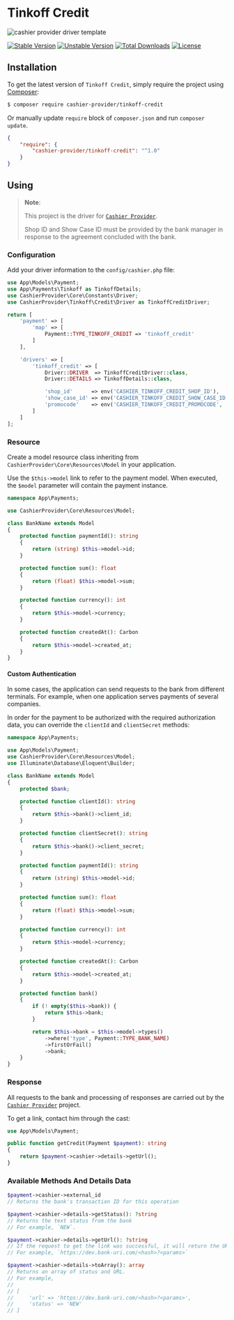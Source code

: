 # Tinkoff Credit

![cashier provider driver template](https://preview.dragon-code.pro/cashier-provider/tinkoff-credit.svg?brand=laravel)

[![Stable Version][badge_stable]][link_packagist]
[![Unstable Version][badge_unstable]][link_packagist]
[![Total Downloads][badge_downloads]][link_packagist]
[![License][badge_license]][link_license]


## Installation

To get the latest version of `Tinkoff Credit`, simply require the project using [Composer](https://getcomposer.org):

```bash
$ composer require cashier-provider/tinkoff-credit
```

Or manually update `require` block of `composer.json` and run `composer update`.

```json
{
    "require": {
        "cashier-provider/tinkoff-credit": "^1.0"
    }
}
```

## Using

> **Note**:
>
> This project is the driver for [`Cashier Provider`](https://github.com/cashier-provider/core).
>
> Shop ID and Show Case ID must be provided by the bank manager in response to the agreement concluded with the bank.


### Configuration

Add your driver information to the `config/cashier.php` file:

```php
use App\Models\Payment;
use App\Payments\Tinkoff as TinkoffDetails;
use CashierProvider\Core\Constants\Driver;
use CashierProvider\Tinkoff\Credit\Driver as TinkoffCreditDriver;

return [
    'payment' => [
        'map' => [
            Payment::TYPE_TINKOFF_CREDIT => 'tinkoff_credit'
        ]
    ],

    'drivers' => [
        'tinkoff_credit' => [
            Driver::DRIVER  => TinkoffCreditDriver::class,
            Driver::DETAILS => TinkoffDetails::class,

            'shop_id'      => env('CASHIER_TINKOFF_CREDIT_SHOP_ID'),
            'show_case_id' => env('CASHIER_TINKOFF_CREDIT_SHOW_CASE_ID'),
            'promocode'    => env('CASHIER_TINKOFF_CREDIT_PROMOCODE', 'default'),
        ]
    ]
];
```

### Resource

Create a model resource class inheriting from `CashierProvider\Core\Resources\Model` in your application.

Use the `$this->model` link to refer to the payment model. When executed, the `$model` parameter will contain the payment instance.

```php
namespace App\Payments;

use CashierProvider\Core\Resources\Model;

class BankName extends Model
{
    protected function paymentId(): string
    {
        return (string) $this->model->id;
    }

    protected function sum(): float
    {
        return (float) $this->model->sum;
    }

    protected function currency(): int
    {
        return $this->model->currency;
    }

    protected function createdAt(): Carbon
    {
        return $this->model->created_at;
    }
}
```

#### Custom Authentication

In some cases, the application can send requests to the bank from different terminals. For example, when one application serves payments of several companies.

In order for the payment to be authorized with the required authorization data, you can override the `clientId` and `clientSecret` methods:

```php
namespace App\Payments;

use App\Models\Payment;
use CashierProvider\Core\Resources\Model;
use Illuminate\Database\Eloquent\Builder;

class BankName extends Model
{
    protected $bank;

    protected function clientId(): string
    {
        return $this->bank()->client_id;
    }

    protected function clientSecret(): string
    {
        return $this->bank()->client_secret;
    }

    protected function paymentId(): string
    {
        return (string) $this->model->id;
    }

    protected function sum(): float
    {
        return (float) $this->model->sum;
    }

    protected function currency(): int
    {
        return $this->model->currency;
    }

    protected function createdAt(): Carbon
    {
        return $this->model->created_at;
    }

    protected function bank()
    {
        if (! empty($this->bank)) {
            return $this->bank;
        }

        return $this->bank = $this->model->types()
            ->where('type', Payment::TYPE_BANK_NAME)
            ->firstOrFail()
            ->bank;
    }
}
```

### Response

All requests to the bank and processing of responses are carried out by the [`Cashier Provider`](https://github.com/cashier-provider/core) project.

To get a link, contact him through the cast:

```php
use App\Models\Payment;

public function getCredit(Payment $payment): string
{
    return $payment->cashier->details->getUrl();
}
```

### Available Methods And Details Data

```php
$payment->cashier->external_id
// Returns the bank's transaction ID for this operation

$payment->cashier->details->getStatus(): ?string
// Returns the text status from the bank
// For example, `NEW`.

$payment->cashier->details->getUrl(): ?string
// If the request to get the link was successful, it will return the URL
// For example, `https://dev.bank-uri.com/<hash>?<params>`

$payment->cashier->details->toArray(): array
// Returns an array of status and URL.
// For example,
//
// [
//     'url' => 'https://dev.bank-uri.com/<hash>?<params>',
//     'status' => 'NEW'
// ]
```

[badge_downloads]:      https://img.shields.io/packagist/dt/cashier-provider/core.svg?style=flat-square

[badge_license]:        https://img.shields.io/packagist/l/cashier-provider/core.svg?style=flat-square

[badge_stable]:         https://img.shields.io/github/v/release/cashier-provider/core?label=stable&style=flat-square

[badge_unstable]:       https://img.shields.io/badge/unstable-dev--main-orange?style=flat-square

[link_license]:         LICENSE

[link_packagist]:       https://packagist.org/packages/cashier-provider/core
